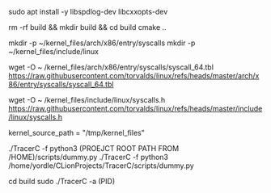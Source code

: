 sudo apt install -y libspdlog-dev libcxxopts-dev

rm -rf build && mkdir build && cd build
cmake ..

mkdir -p ~/kernel_files/arch/x86/entry/syscalls
mkdir -p ~/kernel_files/include/linux

wget -O ~
/kernel_files/arch/x86/entry/syscalls/syscall_64.tbl https://raw.githubusercontent.com/torvalds/linux/refs/heads/master/arch/x86/entry/syscalls/syscall_64.tbl

wget -O ~
/kernel_files/include/linux/syscalls.h https://raw.githubusercontent.com/torvalds/linux/refs/heads/master/include/linux/syscalls.h

kernel_source_path = "/tmp/kernel_files"

./TracerC -f python3 (PROEJCT ROOT PATH FROM /HOME)/scripts/dummy.py
./TracerC -f python3 /home/yordle/CLionProjects/TracerC/scripts/dummy.py

cd build
sudo ./TracerC -a (PID)